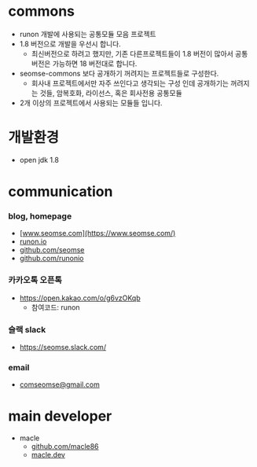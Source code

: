 # commons
- runon 개발에 사용되는 공통모듈 모음 프로젝트
- 1.8 버전으로 개발을 우선시 합니다.
  - 최신버전으로 하려고 했지만, 기존 다른프로젝트들이 1.8 버전이 많아서 공통 버전은 가능하면 18 버전대로 합니다. 
- seomse-commons 보다 공개하기 꺼려지는 프로젝트들로 구성한다.
  - 회사내 프로젝트에서만 자주 쓰인다고 생각되는 구성 인데 공개하기는 꺼려지는 것들, 암복호화, 라이선스, 혹은 회사전용 공통모듈
- 2개 이상의 프로젝트에서 사용되는 모듈들 입니다.
# 개발환경
- open jdk 1.8

# communication
### blog, homepage
- [www.seomse.com](https://www.seomse.com/)
- [runon.io](https://runon.io)
- [github.com/seomse](https://github.com/seomse)
- [github.com/runonio](https://github.com/runonio)

### 카카오톡 오픈톡
- https://open.kakao.com/o/g6vzOKqb
    - 참여코드: runon

### 슬랙 slack
- https://seomse.slack.com/

### email
- comseomse@gmail.com

# main developer
- macle
    -  [github.com/macle86](https://github.com/macle86)
    -  [macle.dev](https://macle.dev)
